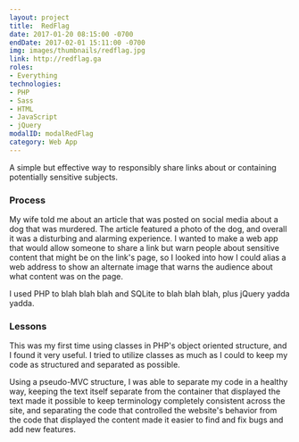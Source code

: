 ```yaml
---
layout: project
title:  RedFlag
date: 2017-01-20 08:15:00 -0700
endDate: 2017-02-01 15:11:00 -0700
img: images/thumbnails/redflag.jpg
link: http://redflag.ga
roles:
- Everything
technologies:
- PHP
- Sass
- HTML
- JavaScript
- jQuery
modalID: modalRedFlag
category: Web App
---
```

A simple but effective way to responsibly share links about or containing potentially sensitive subjects.

### Process

My wife told me about an article that was posted on social media about a dog that was
murdered. The article featured a photo of the dog, and overall it was a disturbing and
alarming experience. I wanted to make a web app that would allow someone to share a link
but warn people about sensitive content that might be on the link's page, so I looked
into how I could alias a web address to show an alternate image that warns the audience
about what content was on the page.

I used PHP to blah blah blah and SQLite to blah blah blah, plus jQuery yadda yadda.

### Lessons

This was my first time using classes in PHP's object oriented structure, and I found
it very useful. I tried to utilize classes as much as I could to keep my code as structured
and separated as possible.

Using a pseudo-MVC structure, I was able to separate my code
in a healthy way, keeping the text itself separate from the container that displayed
the text made it possible to keep terminology completely consistent across the site,
and separating the code that controlled the website's behavior from the code that displayed
the content made it easier to find and fix bugs and add new features.
